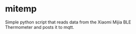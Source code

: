 # mitemp
Simple python script that reads data from the Xiaomi Mijia BLE Thermometer and posts it to mqtt.
